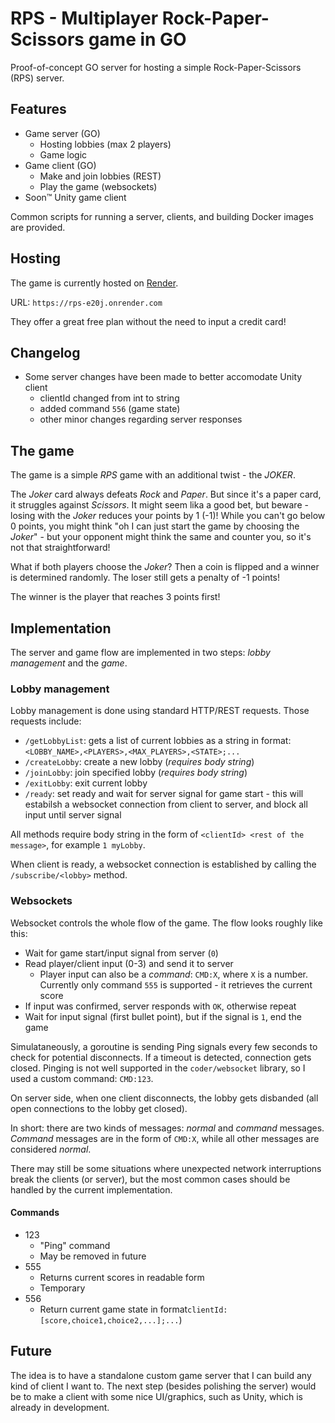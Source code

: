 # RPS - Multiplayer Rock-Paper-Scissors game in GO

Proof-of-concept GO server for hosting a simple Rock-Paper-Scissors (RPS) server.

## Features

- Game server (GO)
  - Hosting lobbies (max 2 players)
  - Game logic
- Game client (GO)
  - Make and join lobbies (REST)
  - Play the game (websockets)
- Soon™ Unity game client

Common scripts for running a server, clients, and building Docker images are provided.

## Hosting

The game is currently hosted on [Render](https://render.com/).

URL: `https://rps-e20j.onrender.com`

They offer a great free plan without the need to input a credit card!

## Changelog

- Some server changes have been made to better accomodate Unity client
  - clientId changed from int to string
  - added command `556` (game state)
  - other minor changes regarding server responses

## The game

The game is a simple *RPS* game with an additional twist - the *JOKER*.

The *Joker* card always defeats *Rock* and *Paper*. But since it's a paper card, it struggles against *Scissors*. It might seem lika a good bet, but beware - losing with the *Joker* reduces your points by 1 (-1)! While you can't go below 0 points, you might think "oh I can just start the game by choosing the *Joker*" - but your opponent might think the same and counter you, so it's not that straightforward!

What if both players choose the *Joker*? Then a coin is flipped and a winner is determined randomly. The loser still gets a penalty of -1 points!

The winner is the player that reaches 3 points first!

## Implementation

The server and game flow are implemented in two steps: *lobby management* and the *game*.

### Lobby management

Lobby management is done using standard HTTP/REST requests. Those requests include:
- `/getLobbyList`: gets a list of current lobbies as a string in format: `<LOBBY_NAME>,<PLAYERS>,<MAX_PLAYERS>,<STATE>;...`
- `/createLobby`: create a new lobby (*requires body string*)
- `/joinLobby`: join specified lobby (*requires body string*)
- `/exitLobby`: exit current lobby
- `/ready`: set ready  and wait for server signal for game start - this will estabilsh a websocket connection from client to server, and block all input until server signal

All methods require body string in the form of `<clientId> <rest of the message>`, for example `1 myLobby`. 

When client is ready, a websocket connection is established by calling the `/subscribe/<lobby>` method.

### Websockets

Websocket controls the whole flow of the game. The flow looks roughly like this:

- Wait for game start/input signal from server (`0`)
- Read player/client input (0-3) and send it to server
    - Player input can also be a *command*: `CMD:X`, where `X` is a number. Currently only command `555` is supported - it retrieves the current score
- If input was confirmed, server responds with `OK`, otherwise repeat
- Wait for input signal (first bullet point), but if the signal is `1`, end the game

Simulataneously, a goroutine is sending Ping signals every few seconds to check for potential disconnects. If a timeout is detected, connection gets closed. Pinging is not well supported in the `coder/websocket` library, so I used a custom command: `CMD:123`.

On server side, when one client disconnects, the lobby gets disbanded (all open connections to the lobby get closed).

In short: there are two kinds of messages: *normal* and *command* messages. *Command* messages are in the form of `CMD:X`, while all other messages are considered *normal*.

There may still be some situations where unexpected network interruptions break the clients (or server), but the most common cases should be handled by the current implementation.

#### Commands

- 123
  - "Ping" command
  - May be removed in future
- 555
  - Returns current scores in readable form
  - Temporary
- 556
  - Return current game state in format`clientId:[score,choice1,choice2,...];...`)

## Future

The idea is to have a standalone custom game server that I can build any kind of client I want to. The next step (besides polishing the server) would be to make a client with some nice UI/graphics, such as Unity, which is already in development.